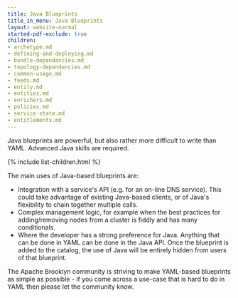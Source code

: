 ```yaml
---
title: Java Blueprints
title_in_menu: Java Blueprints
layout: website-normal
started-pdf-exclude: true
children:
- archetype.md
- defining-and-deploying.md
- bundle-dependencies.md
- topology-dependencies.md
- common-usage.md
- feeds.md
- entity.md
- entities.md
- enrichers.md
- policies.md
- service-state.md
- entitlements.md
---
```


Java blueprints are powerful, but also rather more difficult to write than YAML.
Advanced Java skills are required.

{% include list-children.html %}

The main uses of Java-based blueprints are:

* Integration with a service's API (e.g. for an on-line DNS service). This could take advantage of
  existing Java-based clients, or of Java's flexibility to chain together multiple calls.
* Complex management logic, for example when the best practices for adding/removing nodes from a
  cluster is fiddly and has many conditionals.
* Where the developer has a strong preference for Java. Anything that can be done in YAML can be done in
  the Java API. Once the blueprint is added to the catalog, the use of Java will be entirely hidden
  from users of that blueprint.

The Apache Brooklyn community is striving to make YAML-based blueprints as simple as possible -
if you come across a use-case that is hard to do in YAML then please let the community know.

